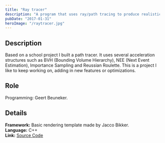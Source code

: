 ```yaml
---
title: "Ray tracer"
description: "A program that uses ray/path tracing to produce realistic visual images."
pubDate: "2017-01-31"
heroImage: "/raytracer.jpg"
---
```


## Description

Based on a school project I built a path tracer. It uses several acceleration structures such as BVH (Bounding Volume Hierarchy), NEE (Next Event Estimation), Importance Sampling and Reussian Roulette. This is a project I like to keep working on, adding in new features or optimizations.

## Role

Programming: Geert Beuneker.

## Details


**Framework:** Basic rendering template made by Jacco Bikker.  
**Language:** C++  
**Link:** [Source Code](https://gitlab.com/GBeuneker/RayTracer/-/archive/master/RayTracer-master.zip)
